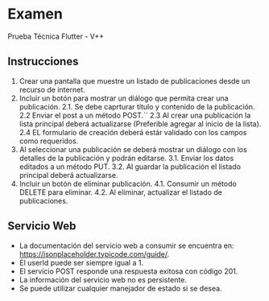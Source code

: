# Examen

Prueba Técnica Flutter - V++

## Instrucciones

1. Crear una pantalla que muestre un listado de publicaciones desde un recurso de internet.
2. Incluir un botón para mostrar un diálogo que permita crear una publicación.
    2.1. Se debe caprturar título y contenido de la publicación.
    2.2 Enviar el post a un método POST.``
    2.3 Al crear una publicación la lista principal deberá actualizarse (Preferible agregar al inicio de la lista).
    2.4 EL formulario de creación deberá estár validado con los campos como requeridos.
3. Al seleccionar una publicación se deberá mostrar un diálogo con los detalles de la publicación y podrán editarse.
    3.1. Enviar los datos editados a un método PUT.
    3.2. Al guardar la publicación el listado principal deberá actualizarse.
4. Incluir un botón de eliminar publicación.
    4.1. Consumir un método DELETE para eliminar.
    4.2. Al eliminar, actualizar el listado de publicaciones.

## Servicio Web

- La documentación del servicio web a consumir se encuentra en: https://jsonplaceholder.typicode.com/guide/.
- El userId puede ser siempre igual a 1.
- El servicio POST responde una respuesta exitosa con código 201.
- La información del servicio web no es persistente.
- Se puede utilizar cualquier manejador de estado si se desea.
